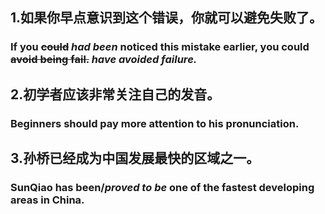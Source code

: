 ## 1.如果你早点意识到这个错误，你就可以避免失败了。

### If you ~~could~~ ***had been*** noticed this mistake earlier, you could ~~avoid being fail.~~ ***have avoided failure.***

## 2.初学者应该非常关注自己的发音。

### Beginners should pay more attention to his pronunciation.

## 3.孙桥已经成为中国发展最快的区域之一。

### SunQiao has been/***proved to be*** one of the fastest developing areas in China.